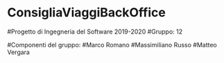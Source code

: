 # ConsigliaViaggiBackOffice

#Progetto di Ingegneria del Software 2019-2020
#Gruppo: 12

#Componenti del gruppo:
  #Marco Romano
  #Massimiliano Russo
  #Matteo Vergara
